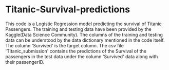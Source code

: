 # Titanic-Survival-predictions
This code is a Logistic Regression model predicting the survival of Titanic Passengers. The training and testing data have been provided by the Kaggle(Data Science Community). 
The columns of the training and testing data can be understood by the data dictionary mentioned in the code itself. The column 'Survived' is the target column. 
The csv file 'Titanic_submission' contains the predictions of the Survival of the passengers in the test data under the column 'Survived' data along with their passengerID.

